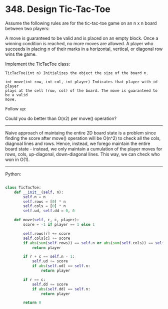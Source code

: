 # 348. Design Tic-Tac-Toe

Assume the following rules are for the tic-tac-toe game on an n x n board
between two players:

A move is guaranteed to be valid and is placed on an empty block.
Once a winning condition is reached, no more moves are allowed.
A player who succeeds in placing n of their marks in a horizontal, vertical, or
diagonal row wins the game.

Implement the TicTacToe class:

```
TicTacToe(int n) Initializes the object the size of the board n.

int move(int row, int col, int player) Indicates that player with id player
plays at the cell (row, col) of the board. The move is guaranteed to be a valid
move.
```

Follow up:

Could you do better than O(n2) per move() operation?

---

Naive approach of maintaing the entire 2D board state is a problem since
finding the score after move() operation will be O(n^2) to check all the cols,
diagnoal lines and rows. Hence, instead, we forego maintain the entire board
state - instead, we only maintain a cumulation of the player moves for rows,
cols, up-diagonal, down-diagonal lines. This way, we can check who won in O(1).

---

Python:

```python

class TicTacToe:
    def __init__(self, n):
        self.n = n
        self.rows = [0] * n
        self.cols = [0] * n
        self.ud, self.dd = 0, 0

    def move(self, r, c, player):
        score = -1 if player == 1 else 1

        self.rows[r] += score
        self.cols[c] += score
        if abs(sum(self.rows)) == self.n or abs(sum(self.cols)) == self.n:
            return player

        if r + c == self.n - 1:
            self.ud += score
            if abs(self.ud) == self.n:
                return player

        if r == c:
            self.dd += score
            if abs(self.dd) == self.n:
                return player

        return 0
```
